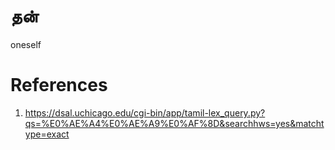 # தன்

oneself

# References
1. https://dsal.uchicago.edu/cgi-bin/app/tamil-lex_query.py?qs=%E0%AE%A4%E0%AE%A9%E0%AF%8D&searchhws=yes&matchtype=exact
